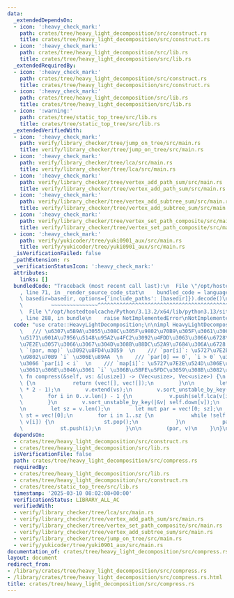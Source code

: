 ```yaml
---
data:
  _extendedDependsOn:
  - icon: ':heavy_check_mark:'
    path: crates/tree/heavy_light_decomposition/src/construct.rs
    title: crates/tree/heavy_light_decomposition/src/construct.rs
  - icon: ':heavy_check_mark:'
    path: crates/tree/heavy_light_decomposition/src/lib.rs
    title: crates/tree/heavy_light_decomposition/src/lib.rs
  _extendedRequiredBy:
  - icon: ':heavy_check_mark:'
    path: crates/tree/heavy_light_decomposition/src/construct.rs
    title: crates/tree/heavy_light_decomposition/src/construct.rs
  - icon: ':heavy_check_mark:'
    path: crates/tree/heavy_light_decomposition/src/lib.rs
    title: crates/tree/heavy_light_decomposition/src/lib.rs
  - icon: ':warning:'
    path: crates/tree/static_top_tree/src/lib.rs
    title: crates/tree/static_top_tree/src/lib.rs
  _extendedVerifiedWith:
  - icon: ':heavy_check_mark:'
    path: verify/library_checker/tree/jump_on_tree/src/main.rs
    title: verify/library_checker/tree/jump_on_tree/src/main.rs
  - icon: ':heavy_check_mark:'
    path: verify/library_checker/tree/lca/src/main.rs
    title: verify/library_checker/tree/lca/src/main.rs
  - icon: ':heavy_check_mark:'
    path: verify/library_checker/tree/vertex_add_path_sum/src/main.rs
    title: verify/library_checker/tree/vertex_add_path_sum/src/main.rs
  - icon: ':heavy_check_mark:'
    path: verify/library_checker/tree/vertex_add_subtree_sum/src/main.rs
    title: verify/library_checker/tree/vertex_add_subtree_sum/src/main.rs
  - icon: ':heavy_check_mark:'
    path: verify/library_checker/tree/vertex_set_path_composite/src/main.rs
    title: verify/library_checker/tree/vertex_set_path_composite/src/main.rs
  - icon: ':heavy_check_mark:'
    path: verify/yukicoder/tree/yuki0901_aux/src/main.rs
    title: verify/yukicoder/tree/yuki0901_aux/src/main.rs
  _isVerificationFailed: false
  _pathExtension: rs
  _verificationStatusIcon: ':heavy_check_mark:'
  attributes:
    links: []
  bundledCode: "Traceback (most recent call last):\n  File \"/opt/hostedtoolcache/Python/3.13.2/x64/lib/python3.13/site-packages/onlinejudge_verify/documentation/build.py\"\
    , line 71, in _render_source_code_stat\n    bundled_code = language.bundle(stat.path,\
    \ basedir=basedir, options={'include_paths': [basedir]}).decode()\n          \
    \         ~~~~~~~~~~~~~~~^^^^^^^^^^^^^^^^^^^^^^^^^^^^^^^^^^^^^^^^^^^^^^^^^^^^^^^^^^^^^^^^^^\n\
    \  File \"/opt/hostedtoolcache/Python/3.13.2/x64/lib/python3.13/site-packages/onlinejudge_verify/languages/rust.py\"\
    , line 288, in bundle\n    raise NotImplementedError\nNotImplementedError\n"
  code: "use crate::HeavyLightDecomposition;\n\nimpl HeavyLightDecomposition {\n \
    \   /// \u6307\u5B9A\u3055\u308C\u305F\u9802\u70B9\u305F\u3061\u306E\u6700\u5C0F\
    \u5171\u901A\u7956\u5148\u95A2\u4FC2\u3092\u4FDD\u3063\u3066\u6728\u3092\u5727\
    \u7E2E\u3057\u3066\u3067\u304D\u308B\u88DC\u52A9\u7684\u306A\u6728  \n    ///\
    \ `(par, map)` \u3092\u8FD4\u3059  \n    /// `par[i]`: \u5727\u7E2E\u5F8C\u306E\
    \u9802\u70B9 `i` \u306E\u89AA  \n    /// `par[0] == 0`, `i > 0` \u306B\u3064\u3044\
    \u3066 `par[i] < i`  \n    /// `map[i]`: \u5727\u7E2E\u524D\u306E\u9802\u70B9\u305F\
    \u3061\u306E\u3046\u3061 `i` \u306B\u5BFE\u5FDC\u3059\u308B\u3082\u306E\n    pub\
    \ fn compress(&self, vs: &[usize]) -> (Vec<usize>, Vec<usize>) {\n        if vs.is_empty()\
    \ {\n            return (vec![], vec![]);\n        }\n\n        let mut v = Vec::with_capacity(vs.len()\
    \ * 2 - 1);\n        v.extend(vs);\n        v.sort_unstable_by_key(|&v| self.down[v]);\n\
    \        for i in 0..v.len() - 1 {\n            v.push(self.lca(v[i], v[i + 1]));\n\
    \        }\n        v.sort_unstable_by_key(|&v| self.down[v]);\n        v.dedup();\n\
    \n        let sz = v.len();\n        let mut par = vec![0; sz];\n        let mut\
    \ st = vec![0];\n        for i in 1..sz {\n            while !self.in_subtree(*st.last().unwrap(),\
    \ v[i]) {\n                st.pop();\n            }\n            par[i] = *st.last().unwrap();\n\
    \            st.push(i);\n        }\n\n        (par, v)\n    }\n}\n"
  dependsOn:
  - crates/tree/heavy_light_decomposition/src/construct.rs
  - crates/tree/heavy_light_decomposition/src/lib.rs
  isVerificationFile: false
  path: crates/tree/heavy_light_decomposition/src/compress.rs
  requiredBy:
  - crates/tree/heavy_light_decomposition/src/lib.rs
  - crates/tree/heavy_light_decomposition/src/construct.rs
  - crates/tree/static_top_tree/src/lib.rs
  timestamp: '2025-03-10 08:02:08+00:00'
  verificationStatus: LIBRARY_ALL_AC
  verifiedWith:
  - verify/library_checker/tree/lca/src/main.rs
  - verify/library_checker/tree/vertex_add_path_sum/src/main.rs
  - verify/library_checker/tree/vertex_set_path_composite/src/main.rs
  - verify/library_checker/tree/vertex_add_subtree_sum/src/main.rs
  - verify/library_checker/tree/jump_on_tree/src/main.rs
  - verify/yukicoder/tree/yuki0901_aux/src/main.rs
documentation_of: crates/tree/heavy_light_decomposition/src/compress.rs
layout: document
redirect_from:
- /library/crates/tree/heavy_light_decomposition/src/compress.rs
- /library/crates/tree/heavy_light_decomposition/src/compress.rs.html
title: crates/tree/heavy_light_decomposition/src/compress.rs
---
```

